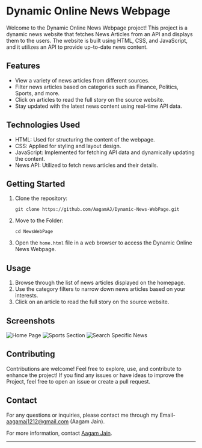 # Dynamic Online News Webpage

Welcome to the Dynamic Online News Webpage project! This project is a dynamic news website that fetches News Articles from an API and displays them to the users. The website is built using HTML, CSS, and JavaScript, and it utilizes an API to provide up-to-date news content.

## Features

- View a variety of news articles from different sources.
- Filter news articles based on categories such as Finance, Politics, Sports, and more.
- Click on articles to read the full story on the source website.
- Stay updated with the latest news content using real-time API data.

## Technologies Used

- HTML: Used for structuring the content of the webpage.
- CSS: Applied for styling and layout design.
- JavaScript: Implemented for fetching API data and dynamically updating the content.
- News API: Utilized to fetch news articles and their details.

## Getting Started

1. Clone the repository:

   ```
   git clone https://github.com/AagamAJ/Dynamic-News-WebPage.git
   ```
2. Move to the Folder:

   ```
   cd NewsWebPage
   ```

3. Open the `home.html` file in a web browser to access the Dynamic Online News Webpage.

## Usage

1. Browse through the list of news articles displayed on the homepage.
2. Use the category filters to narrow down news articles based on your interests.
3. Click on an article to read the full story on the source website.

## Screenshots

![Home Page](https://github.com/AagamAJ/Dynamic-News-WebPage/assets/112746979/0a742742-2b27-43a4-9767-4bf37331d72b)
![Sports Section](https://github.com/AagamAJ/Dynamic-News-WebPage/assets/112746979/3e547996-78b1-43b5-a52c-54d66012ced3)
![Search Specific News](https://github.com/AagamAJ/Dynamic-News-WebPage/assets/112746979/0fb636e4-98bd-4d9a-9872-2d3e3bd57b3d)

## Contributing

Contributions are welcome! Feel free to explore, use, and contribute to enhance the project!
If you find any issues or have ideas to improve the Project, feel free to open an issue or create a pull request.

## Contact

For any questions or inquiries, please contact me through my Email- aagamaj1212@gmail.com (Aagam Jain).

For more information, contact [Aagam Jain](https://github.com/AagamAJ).

---
